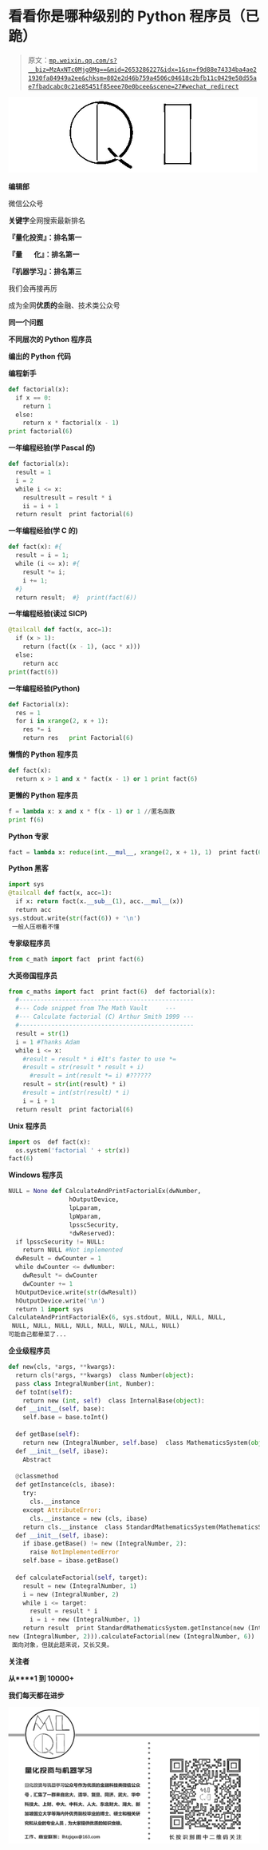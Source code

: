 # 看看你是哪种级别的 Python 程序员（已跪）

> 原文：[`mp.weixin.qq.com/s?__biz=MzAxNTc0Mjg0Mg==&mid=2653286227&idx=1&sn=f9d88e74334ba4ae21930fa84949a2ee&chksm=802e2d46b759a4506c04618c2bfb11c0429e58d55ae7fbadcabc0c21e85451f85eee70e0bcee&scene=27#wechat_redirect`](http://mp.weixin.qq.com/s?__biz=MzAxNTc0Mjg0Mg==&mid=2653286227&idx=1&sn=f9d88e74334ba4ae21930fa84949a2ee&chksm=802e2d46b759a4506c04618c2bfb11c0429e58d55ae7fbadcabc0c21e85451f85eee70e0bcee&scene=27#wechat_redirect)

![](img/cb3bd660442e6bc134fbecf2477c43d1.png)

**编辑部**

微信公众号

**关键字**全网搜索最新排名

**『量化投资』：排名第一**

**『量       化』：排名第一**

**『机器学习』：排名第三**

我们会再接再厉

成为全网**优质的**金融、技术类公众号

**同一个问题**

**不同层次的 Python 程序员**

**编出的 Python 代码**

**编程新手**

```py
def factorial(x):  
  if x == 0:  
    return 1 
  else:  
    return x * factorial(x - 1) 
print factorial(6)
```

****一年编程经验(学 Pascal 的)****

```py
def factorial(x):  
  result = 1 
  i = 2 
  while i <= x:  
    resultresult = result * i  
    ii = i + 1 
  return result  print factorial(6)
```

******一年编程经验(学 C 的)******

```py
def fact(x): #{  
  result = i = 1;  
  while (i <= x): #{  
    result *= i;  
    i += 1;  
  #}  
  return result;  #}  print(fact(6))
```

********一年编程经验(读过 SICP)********

```py
@tailcall def fact(x, acc=1):  
  if (x > 1):  
    return (fact((x - 1), (acc * x)))  
  else:     
    return acc  
print(fact(6))
```

****一年编程经验(Python)****

```py
def Factorial(x):  
  res = 1 
  for i in xrange(2, x + 1):  
    res *= i  
    return res   print Factorial(6)
```

****懒惰的 Python 程序员****

```py
def fact(x):  
  return x > 1 and x * fact(x - 1) or 1 print fact(6)
```

****更懒的 Python 程序员****

```py
f = lambda x: x and x * f(x - 1) or 1 //匿名函数 
print f(6)
```

**Python 专家**

```py
fact = lambda x: reduce(int.__mul__, xrange(2, x + 1), 1)  print fact(6)
```

****Python 黑客****

```py
import sys  
@tailcall def fact(x, acc=1):  
  if x: return fact(x.__sub__(1), acc.__mul__(x))  
  return acc  
sys.stdout.write(str(fact(6)) + '\n')
 一般人压根看不懂
```

****专家级程序员****

```py
from c_math import fact  print fact(6)
```

******大英帝国程序员******

```py
from c_maths import fact  print fact(6)  def factorial(x):  
  #-------------------------------------------------  
  #--- Code snippet from The Math Vault     ---  
  #--- Calculate factorial (C) Arthur Smith 1999 ---  
  #-------------------------------------------------  
  result = str(1)  
  i = 1 #Thanks Adam  
  while i <= x:  
    #result = result * i #It's faster to use *=  
    #result = str(result * result + i)  
      #result = int(result *= i) #??????  
    result = str(int(result) * i)  
    #result = int(str(result) * i)  
    i = i + 1 
  return result  print factorial(6)
```

******Unix 程序员******

```py
import os  def fact(x):  
  os.system('factorial ' + str(x))  
fact(6)
```

****Windows 程序员****

```py
NULL = None def CalculateAndPrintFactorialEx(dwNumber,  
                 hOutputDevice,  
                 lpLparam,  
                 lpWparam,  
                 lpsscSecurity,  
                 *dwReserved):  
  if lpsscSecurity != NULL:  
    return NULL #Not implemented  
  dwResult = dwCounter = 1 
  while dwCounter <= dwNumber:  
    dwResult *= dwCounter  
    dwCounter += 1 
  hOutputDevice.write(str(dwResult))  
  hOutputDevice.write('\n')  
  return 1 import sys  
CalculateAndPrintFactorialEx(6, sys.stdout, NULL, NULL, NULL,  
 NULL, NULL, NULL, NULL, NULL, NULL, NULL, NULL) 
可能自己都晕菜了...
```

****企业级程序员****

```py
def new(cls, *args, **kwargs):  
  return cls(*args, **kwargs)  class Number(object):  
  pass class IntegralNumber(int, Number):  
  def toInt(self):  
    return new (int, self)  class InternalBase(object):  
  def __init__(self, base):  
    self.base = base.toInt()  

  def getBase(self):  
    return new (IntegralNumber, self.base)  class MathematicsSystem(object):  
  def __init__(self, ibase):  
    Abstract  

  @classmethod 
  def getInstance(cls, ibase):  
    try:  
      cls.__instance  
    except AttributeError:  
      cls.__instance = new (cls, ibase)  
    return cls.__instance  class StandardMathematicsSystem(MathematicsSystem):  
  def __init__(self, ibase):  
    if ibase.getBase() != new (IntegralNumber, 2):  
      raise NotImplementedError  
    self.base = ibase.getBase()  

  def calculateFactorial(self, target):  
    result = new (IntegralNumber, 1)  
    i = new (IntegralNumber, 2)  
    while i <= target:  
      result = result * i  
      i = i + new (IntegralNumber, 1)  
    return result  print StandardMathematicsSystem.getInstance(new (InternalBase,  
new (IntegralNumber, 2))).calculateFactorial(new (IntegralNumber, 6))
 面向对象，但就此题来说，又长又臭。
```

**关注者**

**从****1 到 10000+**

**我们每天都在进步**

![](img/75adf94249ccd19cd678f27528ec406b.png)